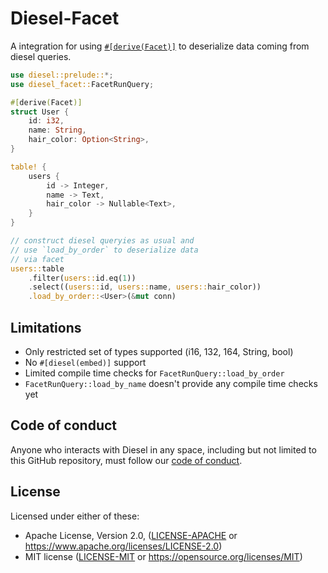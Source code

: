 # Diesel-Facet

A integration for using [`#[derive(Facet)]`](https://docs.rs/crate/facet/latest/source/) to deserialize data coming from diesel queries.

```rust
use diesel::prelude::*;
use diesel_facet::FacetRunQuery;

#[derive(Facet)]
struct User {
    id: i32,
    name: String,
    hair_color: Option<String>,
}

table! {
    users {
        id -> Integer,
        name -> Text,
        hair_color -> Nullable<Text>,
    }
}

// construct diesel queryies as usual and
// use `load_by_order` to deserialize data
// via facet
users::table
    .filter(users::id.eq(1))
    .select((users::id, users::name, users::hair_color))
    .load_by_order::<User>(&mut conn)
```

## Limitations

* Only restricted set of types supported (i16, 132, 164, String, bool)
* No `#[diesel(embed)]` support
* Limited compile time checks for `FacetRunQuery::load_by_order` 
* `FacetRunQuery::load_by_name` doesn't provide any compile time checks yet

## Code of conduct

Anyone who interacts with Diesel in any space, including but not limited to
this GitHub repository, must follow our [code of conduct](https://github.com/diesel-rs/diesel/blob/master/code_of_conduct.md).

## License

Licensed under either of these:

 * Apache License, Version 2.0, ([LICENSE-APACHE](LICENSE-APACHE) or
   https://www.apache.org/licenses/LICENSE-2.0)
 * MIT license ([LICENSE-MIT](LICENSE-MIT) or
   https://opensource.org/licenses/MIT)
